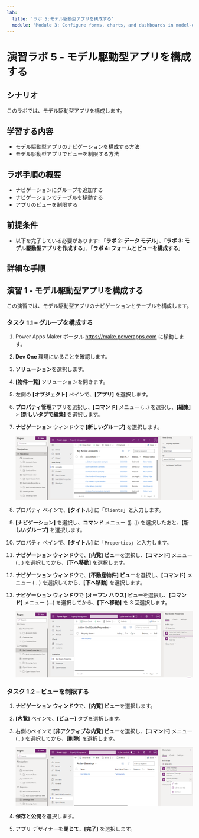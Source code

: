 ```yaml
---
lab:
  title: 'ラボ 5:モデル駆動型アプリを構成する'
  module: 'Module 3: Configure forms, charts, and dashboards in model-driven apps'
---
```


# 演習ラボ 5 - モデル駆動型アプリを構成する

## シナリオ

このラボでは、モデル駆動型アプリを構成します。

## 学習する内容

- モデル駆動型アプリのナビゲーションを構成する方法
- モデル駆動型アプリでビューを制限する方法

## ラボ手順の概要

- ナビゲーションにグループを追加する
- ナビゲーションでテーブルを移動する
- アプリのビューを制限する
  
## 前提条件

- 以下を完了している必要があります: 「**ラボ 2: データ モデル**」、「**ラボ 3: モデル駆動型アプリを作成する**」、「**ラボ 4: フォームとビューを構成する**」

## 詳細な手順

## 演習 1 - モデル駆動型アプリを構成する

この演習では、モデル駆動型アプリのナビゲーションとテーブルを構成します。

### タスク 1.1 – グループを構成する

1. Power Apps Maker ポータル <https://make.powerapps.com> に移動します。

1. **Dev One** 環境にいることを確認します。

1. **ソリューション**を選択します。

1. **[物件一覧]** ソリューションを開きます。

1. 左側の **[オブジェクト]** ペインで、**[アプリ]** を選択します。

1. **プロパティ管理**アプリを選択し、**[コマンド]** メニュー (...) を選択し、**[編集]** > **[新しいタブで編集]** を選択します。

1. **ナビゲーション** ウィンドウで **[新しいグループ]** を選択します。

    ![モデル駆動型アプリ グループのスクリーンショット。](../media/mda-group.png)

1. プロパティ ペインで、**[タイトル]** に「`Clients`」と入力します。

1. **[ナビゲーション]** を選択し、**コマンド** メニュー ([...]) を選択したあと、**[新しいグループ]** を選択します。

1. プロパティ ペインで、**[タイトル]** に「`Properties`」と入力します。

1. **ナビゲーション ウィンドウ**で、**[内覧] ビュー**を選択し、**[コマンド]** メニュー (...) を選択してから、**[下へ移動]** を選択します。

1. **ナビゲーション ウィンドウ**で、**[不動産物件] ビュー**を選択し、**[コマンド]** メニュー (...) を選択してから、**[下へ移動]** を選択します。

1. **ナビゲーション ウィンドウ**で **[オープン ハウス] ビュー**を選択し、**[コマンド]** メニュー (...) を選択してから、**[下へ移動]** を 3 回選択します。

    ![ナビゲーショが表示されたモデル駆動型アプリ デザイナーのスクリーンショット。](../media/mda-navigation.png)

### タスク 1.2 – ビューを制限する

1. **ナビゲーション ウィンドウ**で、**[内覧] ビュー**を選択します。

1. **[内覧]** ペインで、**[ビュー]** タブを選択します。

1. 右側のペインで **[非アクティブな内覧] ビュー**を選択し、**[コマンド]** メニュー (...) を選択してから、**[削除]** を選択します。

    ![モデル駆動型アプリ デザイナーでのビューの削除のスクリーンショット。](../media/mda-remove-view.png)

1. **保存と公開**を選択します。

1. アプリ デザイナーを**閉じて**、**[完了]** を選択します。
